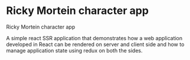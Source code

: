 # Ricky Mortein character app
Ricky Mortein character app

A simple react SSR application that demonstrates how a web application developed in React can be rendered on server and client side
and how to manage application state using redux on both the sides.
